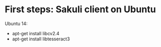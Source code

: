 # First steps: Sakuli client on Ubuntu 

Ubuntu 14:
* apt-get install libcv2.4
* apt-get install libtesseract3 
